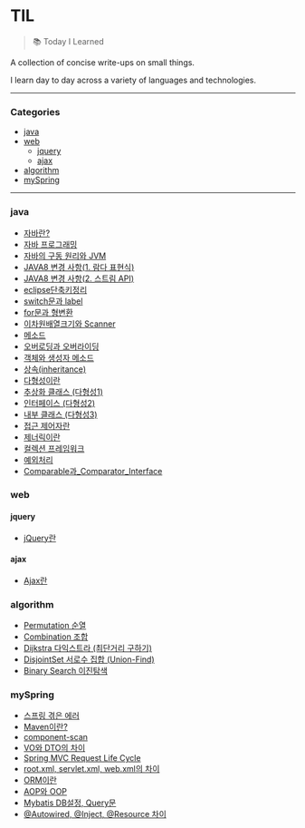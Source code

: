 # TIL

>:books: Today I Learned

A collection of concise write-ups on small things.

I learn day to day across a variety of languages and technologies. 

***

### Categories

* [java](#java)
* [web](#web)
  * [jquery](#jquery)
  * [ajax](#ajax)
* [algorithm](#algorithm)
* [mySpring](#mySpring)

***

### java

- [자바란?](./java/자바란.md)
- [자바 프로그래밍](./java/자바_프로그래밍.md)
- [자바의 구동 원리와 JVM](./java/자바의_구동_원리와_JVM.md)
- [JAVA8 변경 사항(1. 람다 표현식)](./java/JAVA8_변경_사항(람다_표현식).md)
- [JAVA8 변경 사항(2. 스트림 API)](./java/JAVA8_변경_사항(스트림_API).md)
- [eclipse단축키정리](./java/eclipse단축키정리.md)
- [switch문과 label](./java/switch문과_label.md)
- [for문과 형변환](./java/for문과_형변환.md)
- [이차원배열크기와 Scanner](./java/이차원배열크기와_Scanner.md)
- [메소드](./java/메소드.md)
- [오버로딩과 오버라이딩](./java/오버로딩과_오버라이딩.md)
- [객체와 생성자 메소드](./java/객체와_생성자_메소드.md)
- [상속(inheritance)](./java/상속(inheritance).md)
- [다형성이란](./java/다형성이란.md)
- [추상화 클래스 (다형성1)](./java/추상클래스_(다형성1).md)
- [인터페이스 (다형성2)](./java/인터페이스_(다형성2).md)
- [내부 클래스 (다형성3)](./java/내부클래스_(다형성3).md)
- [접근 제어자란](./java/접근_제어자.md)
- [제너릭이란](./java/제너릭.md)
- [컬렉션 프레임워크](./java/컬렉션_프레임워크.md)
- [예외처리](./java/예외처리.md)
- [Comparable과_Comparator_Interface](./java/Comparable과_Comparator_Interface.md)

### web

#### jquery

* [jQuery란](./web/jQuery란.md)

#### ajax

* [Ajax란](./web/Ajax란.md)

### algorithm

* [Permutation 순열](./algorithm/permutation.md)
* [Combination 조합](./algorithm/combination.md)
* [Dijkstra 다익스트라 (최단거리 구하기)](./algorithm/dijkstra.md)
* [DisjointSet 서로수 집합 (Union-Find)](./algorithm/DisjointSet.md)
* [Binary Search 이진탐색](./algorithm/BinarySearch.md)

### mySpring

* [스프링 겪은 에러](./myspring/스프링겪은에러.md)
* [Maven이란?](./myspring/Maven이란.md)
* [component-scan](./myspring/component-scan.md)
* [VO와 DTO의 차이](./myspring/VO와_DTO의_차이.md)
* [Spring MVC Request Life Cycle](./myspring/springMVC_request_Life_Cycle.md)
* [root.xml, servlet.xml, web.xml의 차이](./myspring/root,servlet,web_xml의_차이.md)
* [ORM이란](./myspring/ORM.md)
* [AOP와 OOP](./myspring/AOP와_OOP.md)
* [Mybatis DB설정, Query문](./myspring/Mybatis_DB설정,_Query문.md)
* [@Autowired, @Inject, @Resource 차이](./myspring/Autowired와_Inject와_Resource.md)


